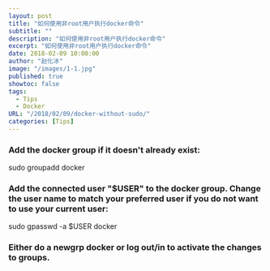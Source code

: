 ```yaml
---
layout: post
title: "如何使用非root用户执行docker命令"
subtitle: ""
description: "如何使用非root用户执行docker命令"
excerpt: "如何使用非root用户执行docker命令"
date: 2018-02-09 10:00:00
author: "赵化冰"
image: "/images/1-1.jpg"
published: true
showtoc: false
tags:
  - Tips
  - Docker
URL: "/2018/02/09/docker-without-sudo/"
categories: [Tips]
---
```


### Add the docker group if it doesn't already exist:

sudo groupadd docker

### Add the connected user "$USER" to the docker group. Change the user name to match your preferred user if you do not want to use your current user:

sudo gpasswd -a $USER docker

### Either do a newgrp docker or log out/in to activate the changes to groups.
